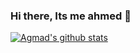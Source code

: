 ### Hi there, Its me ahmed 👋

<!--
**ahmedtohamy1/ahmedtohamy1** is a ✨ _special_ ✨ repository because its `README.md` (this file) appears on your GitHub profile.

Here are some ideas to get you started:

- 🔭 I’m currently working on ...
- 🌱 I’m currently learning ...
- 👯 I’m looking to collaborate on ...
- 🤔 I’m looking for help with ...
- 💬 Ask me about ...
- 📫 How to reach me: ...
- 😄 Pronouns: ...
- ⚡ Fun fact: ...
-->
[![Agmad's github stats](https://github-readme-stats.vercel.app/api?username=ahmedtohamy1)](https://github.com/ahmedtohamy1)
